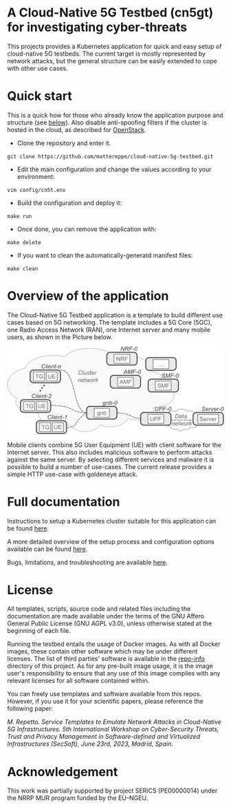 # A Cloud-Native 5G Testbed (cn5gt) for investigating cyber-threats

This projects provides a Kubernetes application for quick and easy setup of cloud-native 5G testbeds. The current target is mostly represented by network attacks, but the general structure can be easily extended to cope with other use cases.


# Quick start

This is a quick how for those who already know the application purpose and structure (see [below](https://github.com/mattereppe/cloud-native-5g-testbed#overview-of-the-application)). Also disable anti-spoofing filters if the cluster is hosted in the cloud, as described for [OpenStack](https://github.com/mattereppe/cloud-native-5g-testbed/blob/main/docs/kubernetes-setup.md#openstack-configuration).

- Clone the repository and enter it.
```
git clone https://github.com/mattereppe/cloud-native-5g-testbed.git
```

- Edit the main configuration and change the values according to your environment:
```
vim config/cn5t.env
```
- Build the configuration and deploy it:
```
make run
```
- Once done, you can remove the application with:
```
make delete
```
- If you want to clean the automatically-generatd manifest files:
```
make clean
```

# Overview of the application

The Cloud-Native 5G Testbed application is a template to build different use cases based on 5G networking. The template includes a 5G Core (5GC), one Radio Access Network (RAN), one Internet server and many mobile users, as shown in the Picture below.

<picture>
  <img alt="Generic structure of the cn5gt application. " src="docs/images/cn5gt.png">
</picture>

Mobile clients combine 5G User Equipment (UE) with client software for the Internet server. This also includes malicious software to perform attacks against the same server. By selecting different services and malware it is possible to build a number of use-cases. The current release provides a simple HTTP use-case with goldeneye attack.


# Full documentation

Instructions to setup a Kubernetes cluster suitable for this application can be found [here](docs/kubernetes-setup.md).

A more detailed overview of the setup process and configuration options available can be found [here](docs/install.md).

Bugs, limitations, and troubleshooting are available [here](docs/bugs.md).


# License

All templates, scripts, source code and related files including the documentation are  made available under the terms of the GNU Affero General Public License (GNU AGPL v3.0), unless otherwise stated at the beginning of each file.

Running the testbed entails the usage of Docker images. As with all Docker images, these contain other software which may be under different licenses. The list of third parties' software is available in the [repo-info](repo-info/) directory of this project.
As for any pre-built image usage, it is the image user's responsibility to ensure that any use of this image complies with any relevant licenses for all software contained within.

You can freely use templates and software available from this repos. However, if you use it for your scientific papers, please reference the following paper:

<i>M. Repetto. Service Templates to Emulate Network Attacks in Cloud-Native 5G Infrastructures. 5th International Workshop on Cyber-Security Threats, Trust and Privacy Management in Software-defined and Virtualized Infrastructures (SecSoft), June 23rd, 2023, Madrid, Spain.</i>

# Acknowledgement

This work was partially supported by project SERICS (PE00000014) under the NRRP MUR program funded by the EU–NGEU.

